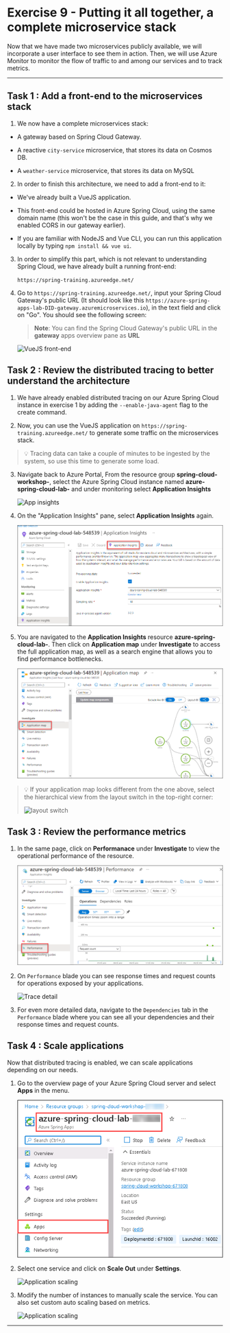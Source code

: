 # Exercise 9 - Putting it all together, a complete microservice stack

Now that we have made two microservices publicly available, we will incorporate a user interface to see them in action. Then, we will use Azure Monitor to monitor the flow of traffic to and among our services and to track metrics.

---

## Task 1 : Add a front-end to the microservices stack

1. We now have a complete microservices stack:

- A gateway based on Spring Cloud Gateway.

- A reactive `city-service` microservice, that stores its data on Cosmos DB.
  
- A `weather-service` microservice, that stores its data on MySQL

2. In order to finish this architecture, we need to add a front-end to it:

- We've already built a VueJS application.

- This front-end could be hosted in Azure Spring Cloud, using the same domain name (this won't be the case in this guide, and that's why we enabled CORS in our gateway earlier).
  
- If you are familiar with NodeJS and Vue CLI, you can run this application locally by typing `npm install && vue ui`.

3. In order to simplify this part, which is not relevant to understanding Spring Cloud, we have already built a running front-end:

      ```https://spring-training.azureedge.net/```

4. Go to ```https://spring-training.azureedge.net/```, input your Spring Cloud Gateway's public URL (It should look like this ```https://azure-spring-apps-lab-DID-gateway.azuremicroservices.io```), in the text field and click on "Go". You should see the following screen:

   > **Note**: You can find the Spring Cloud Gateway's public URL in the **gateway** apps overview pane as **URL**

    ![VueJS front-end](media/01-vuejs-frontend.png)

## Task 2 : Review the distributed tracing to better understand the architecture

1. We have already enabled distributed tracing on our Azure Spring Cloud instance in exercise 1 by adding the `--enable-java-agent` flag to the create command.

2. Now, you can use the VueJS application on ```https://spring-training.azureedge.net/``` to generate some traffic on the microservices stack.

>💡 Tracing data can take a couple of minutes to be ingested by the system, so use this time to generate some load.

3. Navigate back to Azure Portal, From the resource group **spring-cloud-workshop-<inject key="DeploymentID" enableCopy="false"/>**, select the Azure Spring Cloud instance named **azure-spring-cloud-lab-<inject key="DeploymentID" enableCopy="false"/>** and under monitoring select **Application Insights**

   ![App insights](media/application-insights.png)

4. On the "Application Insights" pane, select **Application Insights** again. 

   ![Application insights](media/app-insights-asc.png)

5. You are navigated to the **Application Insights** resource **azure-spring-cloud-lab-<inject key="DeploymentID" enableCopy="false"/>**. Then click on **Application map** under **Investigate** to access the full application map, as well as a search engine that allows you to find performance bottlenecks.

   ![Distributed tracing](media/app-map-asc.png)

> 💡 If your application map looks different from the one above, select the hierarchical view from the layout switch in the top-right corner:
>
> ![layout switch](media/05-layout-switch.png)

## Task 3 : Review the performance metrics

1. In the same page, click on **Performanace** under **Investigate** to view the operational performance of the resource.

   ![Performance App Insights](media/performance-app-insights.png)

2. On `Performance` blade you can see response times and request counts for operations exposed by your applications.

   ![Trace detail](media/03-trace-detail.png)

3. For even more detailed data, navigate to the `Dependencies` tab in the `Performance` blade where you can see all your dependencies and their response times and request counts.

## Task 4 : Scale applications

Now that distributed tracing is enabled, we can scale applications depending on our needs.

1. Go to the overview page of your Azure Spring Cloud server and select **Apps** in the menu.

   ![Trace detail](media/mja3.png)
  
2. Select one service and click on **Scale Out** under **Settings**.  

   ![Application scaling](media/04-scale-out.png)

5. Modify the number of instances to manually scale the service. You can also set custom auto scaling based on metrics. 

   ![Application scaling](media/04b-auto-scaling.png)

---
